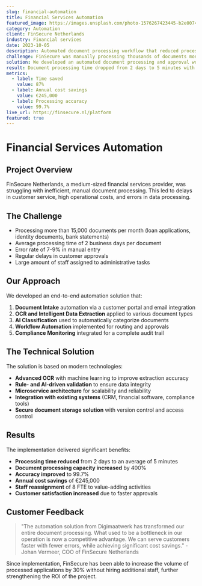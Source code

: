 ```yaml
---
slug: financial-automation
title: Financial Services Automation
featured_image: https://images.unsplash.com/photo-1576267423445-b2e0074d68a4?ixlib=rb-1.2.1&auto=format&fit=crop&w=800&q=80
category: Automation
client: FinSecure Netherlands
industry: Financial services
date: 2023-10-05
description: Automated document processing workflow that reduced processing time from days to minutes and eliminated manual errors.
challenge: FinSecure was manually processing thousands of documents monthly, leading to delays, errors, and high operational costs.
solution: We developed an automated document processing and approval workflow with OCR, AI classification, and automated validation.
result: Document processing time dropped from 2 days to 5 minutes with 99.7% accuracy and cost savings of €245,000 per year.
metrics:
  - label: Time saved
    value: 87%
  - label: Annual cost savings
    value: €245,000
  - label: Processing accuracy
    value: 99.7%
live_url: https://finsecure.nl/platform
featured: true
---
```


# Financial Services Automation

## Project Overview

FinSecure Netherlands, a medium-sized financial services provider, was struggling with inefficient, manual document processing. This led to delays in customer service, high operational costs, and errors in data processing.

## The Challenge

- Processing more than 15,000 documents per month (loan applications, identity documents, bank statements)
- Average processing time of 2 business days per document
- Error rate of 7-9% in manual entry
- Regular delays in customer approvals
- Large amount of staff assigned to administrative tasks

## Our Approach

We developed an end-to-end automation solution that:

1. **Document Intake** automation via a customer portal and email integration
2. **OCR and Intelligent Data Extraction** applied to various document types
3. **AI Classification** used to automatically categorize documents
4. **Workflow Automation** implemented for routing and approvals
5. **Compliance Monitoring** integrated for a complete audit trail

## The Technical Solution

The solution is based on modern technologies:

- **Advanced OCR** with machine learning to improve extraction accuracy
- **Rule- and AI-driven validation** to ensure data integrity
- **Microservice architecture** for scalability and reliability
- **Integration with existing systems** (CRM, financial software, compliance tools)
- **Secure document storage solution** with version control and access control

## Results

The implementation delivered significant benefits:

- **Processing time reduced** from 2 days to an average of 5 minutes
- **Document processing capacity increased** by 400%
- **Accuracy improved** to 99.7%
- **Annual cost savings** of €245,000
- **Staff reassignment** of 8 FTE to value-adding activities
- **Customer satisfaction increased** due to faster approvals

## Customer Feedback

> "The automation solution from Digimaatwerk has transformed our entire document processing. What used to be a bottleneck in our operation is now a competitive advantage. We can serve customers faster with fewer errors, while achieving significant cost savings." - Johan Vermeer, COO of FinSecure Netherlands

Since implementation, FinSecure has been able to increase the volume of processed applications by 30% without hiring additional staff, further strengthening the ROI of the project.